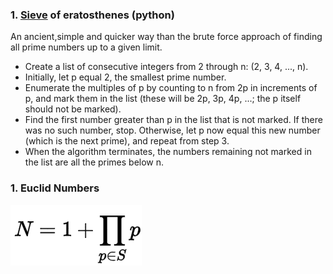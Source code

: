 ### 1. [Sieve](sieve.py) of eratosthenes (python)

An ancient,simple and quicker way than the brute force approach of finding all prime numbers up to a given limit.


* Create a list of consecutive integers from 2 through n: (2, 3, 4, ..., n).
* Initially, let p equal 2, the smallest prime number.
* Enumerate the multiples of p by counting to n from 2p in increments of p, and mark them in the list (these will be 2p, 3p, 4p, ...; the p itself should not be marked).
* Find the first number greater than p in the list that is not marked. If there was no such number, stop. Otherwise, let p now equal this new number (which is the next prime), and repeat from step 3.
* When the algorithm terminates, the numbers remaining not marked in the list are all the primes below n.

### 1. Euclid Numbers

![img](fig.png)